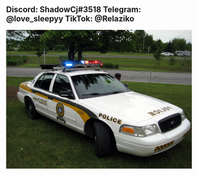 ## Discord: ShadowCj#3518  Telegram: @love_sleepyy TikTok: @Relaziko
<img src="https://github.com/bluzetX/bluzetX/blob/main/SQ_Ford_Crown_Victoria.jpg">
